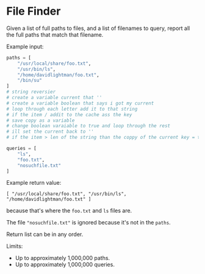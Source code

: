 # File Finder

Given a list of full paths to files, and a list of filenames to query,
report all the full paths that match that filename.

Example input:

```python
paths = [
    "/usr/local/share/foo.txt",
    "/usr/bin/ls",
    "/home/davidlightman/foo.txt",
    "/bin/su"
]
# string reversier
# create a variable current that ''
# create a variable boolean that says i got my current
# loop through each letter add it to that string
# if the item / addit to the cache ass the key 
# save copy as a variable 
# change boolean varaiable to true and loop through the rest 
# ill set the current back to ''
# if the item > len of the string than the coppy of the current key = the now current

queries = [
    "ls",
    "foo.txt",
    "nosuchfile.txt"
]
```

Example return value:

```
[ "/usr/local/share/foo.txt", "/usr/bin/ls", "/home/davidlightman/foo.txt" ]
```

because that's where the `foo.txt` and `ls` files are. 

The file `"nosuchfile.txt"` is ignored because it's not in the `paths`.

Return list can be in any order.

Limits:

* Up to approximately 1,000,000 paths.
* Up to approximately 1,000,000 queries.
